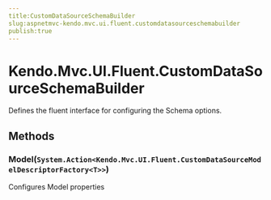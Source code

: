 ```yaml
---
title:CustomDataSourceSchemaBuilder
slug:aspnetmvc-kendo.mvc.ui.fluent.customdatasourceschemabuilder
publish:true
---
```


# Kendo.Mvc.UI.Fluent.CustomDataSourceSchemaBuilder
Defines the fluent interface for configuring the Schema options.



## Methods

### Model(`System.Action<Kendo.Mvc.UI.Fluent.CustomDataSourceModelDescriptorFactory<T>>`)
Configures Model properties






